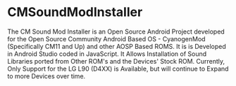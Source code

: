 # CMSoundModInstaller
   The CM Sound Mod Installer is an Open Source Android Project developed for the Open Source Community Android Based OS - CyanogenMod (Specifically CM11 and Up) and other AOSP Based ROMS. It is is Developed in Android Studio coded in JavaScript. It Allows Installation of Sound Libraries ported from Other ROM's and the Devices' Stock ROM. Currently, Only Support for the LG L90 (D4XX) is Available, but will continue to Expand to more Devices over time.
